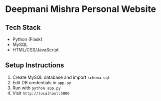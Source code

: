 
# Deepmani Mishra Personal Website

## Tech Stack
- Python (Flask)
- MySQL
- HTML/CSS/JavaScript

## Setup Instructions
1. Create MySQL database and import `schema.sql`
2. Edit DB credentials in `app.py`
3. Run with `python app.py`
4. Visit `http://localhost:5000`
